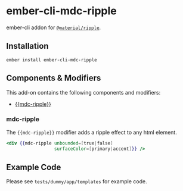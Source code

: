 ember-cli-mdc-ripple
==========================

ember-cli addon for [`@material/ripple`](https://github.com/material-components/material-components-web/tree/master/packages/mdc-ripple).

Installation
------------

    ember install ember-cli-mdc-ripple
    
Components & Modifiers
------------------------

This add-on contains the following components and modifiers:

* [{{mdc-ripple}}](#mdc-ripple)

### mdc-ripple

The `{{mdc-ripple}}` modifier adds a ripple effect to any html element.

```handlebars
<div {{mdc-ripple unbounded=[true|false]
                  surfaceColor=[primary|accent]}} />
```
    
Example Code
---------------

Please see `tests/dummy/app/templates` for example code.
